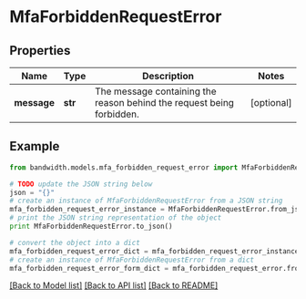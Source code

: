 # MfaForbiddenRequestError


## Properties
Name | Type | Description | Notes
------------ | ------------- | ------------- | -------------
**message** | **str** | The message containing the reason behind the request being forbidden. | [optional] 

## Example

```python
from bandwidth.models.mfa_forbidden_request_error import MfaForbiddenRequestError

# TODO update the JSON string below
json = "{}"
# create an instance of MfaForbiddenRequestError from a JSON string
mfa_forbidden_request_error_instance = MfaForbiddenRequestError.from_json(json)
# print the JSON string representation of the object
print MfaForbiddenRequestError.to_json()

# convert the object into a dict
mfa_forbidden_request_error_dict = mfa_forbidden_request_error_instance.to_dict()
# create an instance of MfaForbiddenRequestError from a dict
mfa_forbidden_request_error_form_dict = mfa_forbidden_request_error.from_dict(mfa_forbidden_request_error_dict)
```
[[Back to Model list]](../README.md#documentation-for-models) [[Back to API list]](../README.md#documentation-for-api-endpoints) [[Back to README]](../README.md)


